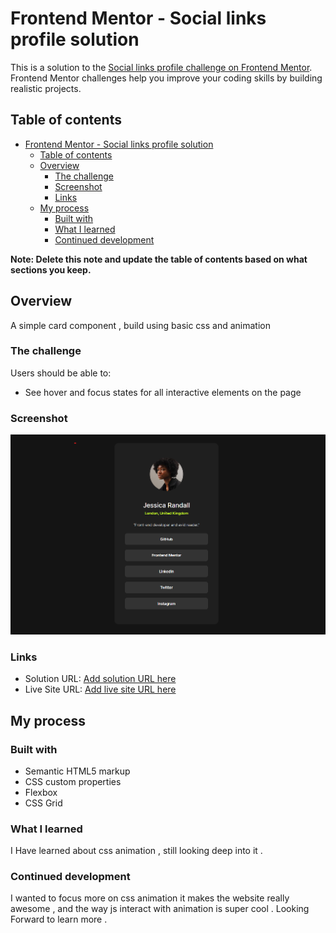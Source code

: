 # Frontend Mentor - Social links profile solution

This is a solution to the [Social links profile challenge on Frontend Mentor](https://www.frontendmentor.io/challenges/social-links-profile-UG32l9m6dQ). Frontend Mentor challenges help you improve your coding skills by building realistic projects. 

## Table of contents

- [Frontend Mentor - Social links profile solution](#frontend-mentor---social-links-profile-solution)
  - [Table of contents](#table-of-contents)
  - [Overview](#overview)
    - [The challenge](#the-challenge)
    - [Screenshot](#screenshot)
    - [Links](#links)
  - [My process](#my-process)
    - [Built with](#built-with)
    - [What I learned](#what-i-learned)
    - [Continued development](#continued-development)

**Note: Delete this note and update the table of contents based on what sections you keep.**

## Overview
A simple card component , build using basic css and animation
### The challenge

Users should be able to:

- See hover and focus states for all interactive elements on the page

### Screenshot

![Design Preview for the social links profile codign challenge](./assets/images/Screenshot.png)

### Links

- Solution URL: [Add solution URL here](https://github.com/Codie123/Social-component)
- Live Site URL: [Add live site URL here](https://codie123.github.io/Social-component/)

## My process

### Built with

- Semantic HTML5 markup
- CSS custom properties
- Flexbox
- CSS Grid
### What I learned
I Have learned about css animation , still looking deep into it .

### Continued development
I wanted to focus more on css animation 
it makes the website really awesome ,
and the way js interact with animation is super cool  .
Looking Forward to learn more .

<!-- ## Author

- Website - [Codie123](https://www.your-site.com)
- Frontend Mentor - [@yourusername](https://www.frontendmentor.io/profile/yourusername)
- Twitter - [@yourusername](https://www.twitter.com/yourusername)

**Note: Delete this note and add/remove/edit lines above based on what links you'd like to share.** -->

